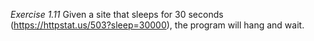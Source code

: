 _Exercise 1.11_
Given a site that sleeps for 30 seconds (https://httpstat.us/503?sleep=30000), the program will hang and wait.
